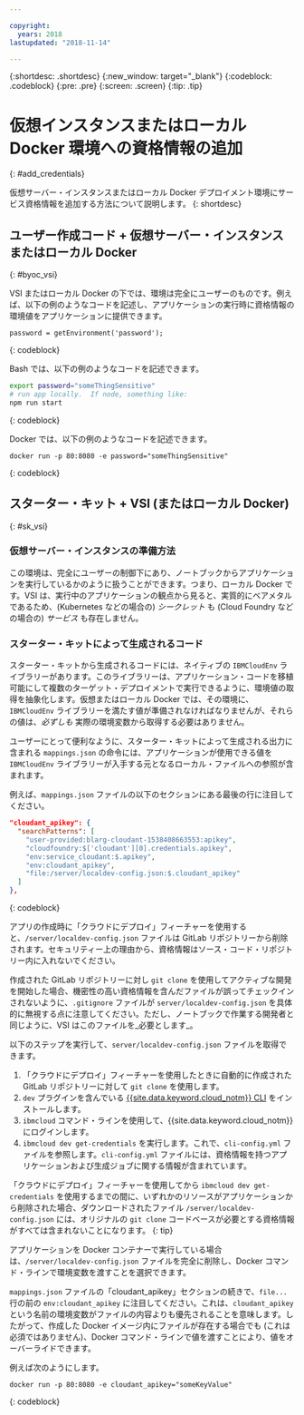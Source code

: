 ```yaml
---

copyright:
  years: 2018
lastupdated: "2018-11-14"

---
```


{:shortdesc: .shortdesc}
{:new_window: target="_blank"}
{:codeblock: .codeblock}
{:pre: .pre}
{:screen: .screen}
{:tip: .tip}

# 仮想インスタンスまたはローカル Docker 環境への資格情報の追加
{: #add_credentials}

仮想サーバー・インスタンスまたはローカル Docker デプロイメント環境にサービス資格情報を追加する方法について説明します。
{: shortdesc}

## ユーザー作成コード + 仮想サーバー・インスタンスまたはローカル Docker
{: #byoc_vsi}

VSI またはローカル Docker の下では、環境は完全にユーザーのものです。例えば、以下の例のようなコードを記述し、アプリケーションの実行時に資格情報の環境値をアプリケーションに提供できます。
```
password = getEnvironment('password');
```
{: codeblock}

Bash では、以下の例のようなコードを記述できます。
```bash
export password="someThingSensitive"
# run app locally.  If node, something like:
npm run start
```
{: codeblock}

Docker では、以下の例のようなコードを記述できます。
```
docker run -p 80:8080 -e password="someThingSensitive"
```
{: codeblock}

## スターター・キット + VSI (またはローカル Docker)
{: #sk_vsi}

### 仮想サーバー・インスタンスの準備方法

この環境は、完全にユーザーの制御下にあり、ノートブックからアプリケーションを実行しているかのように扱うことができます。つまり、ローカル Docker です。VSI は、実行中のアプリケーションの観点から見ると、実質的にベアメタルであるため、(Kubernetes などの場合の) _シークレット_ も (Cloud Foundry などの場合の) _サービス_ も存在しません。

### スターター・キットによって生成されるコード

スターター・キットから生成されるコードには、ネイティブの `IBMCloudEnv` ライブラリーがあります。このライブラリーは、アプリケーション・コードを移植可能にして複数のターゲット・デプロイメントで実行できるように、環境値の取得を抽象化します。仮想またはローカル Docker では、その環境に、`IBMCloudEnv` ライブラリーを満たす値が準備されなければなりませんが、それらの値は、_必ずしも_ 実際の環境変数から取得する必要はありません。

ユーザーにとって便利なように、スターター・キットによって生成される出力に含まれる `mappings.json` の命令には、アプリケーションが使用できる値を `IBMCloudEnv` ライブラリーが入手する元となるローカル・ファイルへの参照が含まれます。

例えば、`mappings.json` ファイルの以下のセクションにある最後の行に注目してください。
```json
"cloudant_apikey": {
  "searchPatterns": [
    "user-provided:blarg-cloudant-1538408663553:apikey",
    "cloudfoundry:$['cloudant'][0].credentials.apikey",
    "env:service_cloudant:$.apikey",
    "env:cloudant_apikey",
    "file:/server/localdev-config.json:$.cloudant_apikey"
  ]
},
```
{: codeblock}

アプリの作成時に「クラウドにデプロイ」フィーチャーを使用すると、`/server/localdev-config.json` ファイルは GitLab リポジトリーから削除されます。セキュリティー上の理由から、資格情報はソース・コード・リポジトリー内に入れないでください。

作成された GitLab リポジトリーに対し `git clone` を使用してアクティブな開発を開始した場合、機密性の高い資格情報を含んだファイルが誤ってチェックインされないように、`.gitignore` ファイルが `server/localdev-config.json` を具体的に無視する点に注意してください。ただし、ノートブックで作業する開発者と同じように、VSI はこのファイルを_必要とします_。

以下のステップを実行して、`server/localdev-config.json` ファイルを取得できます。

1. 「クラウドにデプロイ」フィーチャーを使用したときに自動的に作成された GitLab リポジトリーに対して `git clone` を使用します。
2. `dev` プラグインを含んでいる [{{site.data.keyword.cloud_notm}} CLI](/docs/cli/index.html) をインストールします。
3. `ibmcloud` コマンド・ラインを使用して、{{site.data.keyword.cloud_notm}} にログインします。
4. `ibmcloud dev get-credentials` を実行します。これで、`cli-config.yml` ファイルを参照します。`cli-config.yml` ファイルには、資格情報を持つアプリケーションおよび生成ジョブに関する情報が含まれています。

「クラウドにデプロイ」フィーチャーを使用してから `ibmcloud dev get-credentials` を使用するまでの間に、いずれかのリソースがアプリケーションから削除された場合、ダウンロードされたファイル `/server/localdev-config.json` には、オリジナルの `git clone` コードベースが必要とする資格情報がすべては含まれないことになります。
{: tip}

アプリケーションを Docker コンテナーで実行している場合は、`/server/localdev-config.json` ファイルを完全に削除し、Docker コマンド・ラインで環境変数を渡すことを選択できます。

`mappings.json` ファイルの「cloudant_apikey」セクションの続きで、`file...` 行の前の `env:cloudant_apikey` に注目してください。これは、`cloudant_apikey` という名前の環境変数がファイルの内容よりも優先されることを意味します。したがって、作成した Docker イメージ内にファイルが存在する場合でも (これは必須ではありません)、Docker コマンド・ラインで値を渡すことにより、値をオーバーライドできます。

例えば次のようにします。
```console
docker run -p 80:8080 -e cloudant_apikey="someKeyValue"
```
{: codeblock}
